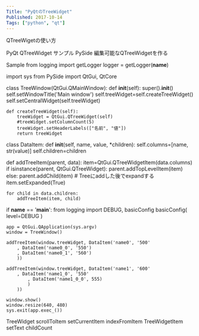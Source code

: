 ```yaml
---
Title: "PyQtのTreeWidget"
Published: 2017-10-14
Tags: ["python", "qt"]
---
```


QTreeWigetの使い方


PyQt QTreeWidget サンプル
PySide 編集可能なQTreeWidgetを作る

Sample
from logging import getLogger
logger = getLogger(__name__)

import sys
from PySide import QtGui, QtCore


class TreeWindow(QtGui.QMainWindow):
    def __init__(self):
        super().__init__()
        self.setWindowTitle('Main window')
        self.treeWidget=self.createTreeWidget()
        self.setCentralWidget(self.treeWidget)

    def createTreeWidget(self):
        treeWidget = QtGui.QTreeWidget(self)
        #treeWidget.setColumnCount(5)
        treeWidget.setHeaderLabels(["名前", "値"])
        return treeWidget


class DataItem:
    def __init__(self, name, value, *children):
        self.columns=[name, str(value)]
        self.children=children


def addTreeItem(parent, data):
    item=QtGui.QTreeWidgetItem(data.columns)
    if isinstance(parent, QtGui.QTreeWidget):
        parent.addTopLevelItem(item)
    else:
        parent.addChild(item)
    # Treeにaddした後でexpandする
    item.setExpanded(True)

    for child in data.children:
        addTreeItem(item, child)


if __name__ == '__main__':
    from logging import DEBUG, basicConfig
    basicConfig(
           level=DEBUG
           )

    app = QtGui.QApplication(sys.argv)
    window = TreeWindow()

    addTreeItem(window.treeWidget, DataItem('name0', '500'
        , DataItem('name0_0', '550')
        , DataItem('name0_1', '560')
        ))

    addTreeItem(window.treeWidget, DataItem('name1', '600'
        , DataItem('name1_0', '550'
            , DataItem('name1_0_0', 555)
            )
        ))

    window.show()
    window.resize(640, 480)
    sys.exit(app.exec_())

TreeWidget
scrollToItem
setCurrentItem
indexFromItem
TreeWidgetItem
setText
childCount
